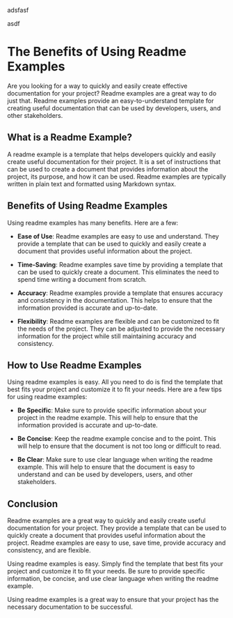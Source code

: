 adsfasf

asdf
# The Benefits of Using Readme Examples

Are you looking for a way to quickly and easily create effective documentation for your project? Readme examples are a great way to do just that. Readme examples provide an easy-to-understand template for creating useful documentation that can be used by developers, users, and other stakeholders.

## What is a Readme Example? 

A readme example is a template that helps developers quickly and easily create useful documentation for their project. It is a set of instructions that can be used to create a document that provides information about the project, its purpose, and how it can be used. Readme examples are typically written in plain text and formatted using Markdown syntax. 

## Benefits of Using Readme Examples

Using readme examples has many benefits. Here are a few:

* **Ease of Use**: Readme examples are easy to use and understand. They provide a template that can be used to quickly and easily create a document that provides useful information about the project.

* **Time-Saving**: Readme examples save time by providing a template that can be used to quickly create a document. This eliminates the need to spend time writing a document from scratch. 

* **Accuracy**: Readme examples provide a template that ensures accuracy and consistency in the documentation. This helps to ensure that the information provided is accurate and up-to-date. 

* **Flexibility**: Readme examples are flexible and can be customized to fit the needs of the project. They can be adjusted to provide the necessary information for the project while still maintaining accuracy and consistency.

## How to Use Readme Examples

Using readme examples is easy. All you need to do is find the template that best fits your project and customize it to fit your needs. Here are a few tips for using readme examples:

* **Be Specific**: Make sure to provide specific information about your project in the readme example. This will help to ensure that the information provided is accurate and up-to-date. 

* **Be Concise**: Keep the readme example concise and to the point. This will help to ensure that the document is not too long or difficult to read. 

* **Be Clear**: Make sure to use clear language when writing the readme example. This will help to ensure that the document is easy to understand and can be used by developers, users, and other stakeholders. 

## Conclusion

Readme examples are a great way to quickly and easily create useful documentation for your project. They provide a template that can be used to quickly create a document that provides useful information about the project. Readme examples are easy to use, save time, provide accuracy and consistency, and are flexible. 

Using readme examples is easy. Simply find the template that best fits your project and customize it to fit your needs. Be sure to provide specific information, be concise, and use clear language when writing the readme example. 

Using readme examples is a great way to ensure that your project has the necessary documentation to be successful.